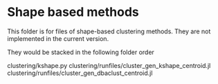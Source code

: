 # Shape based methods

This folder is for files of shape-based clustering methods. They are not implemented in the current version.

They would be stacked in the following folder order

clustering/kshape.py
clustering/runfiles/cluster_gen_kshape_centroid.jl
clustering/runfiles/cluster_gen_dbaclust_centroid.jl
